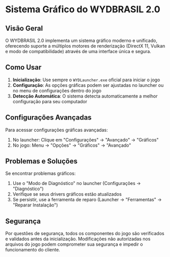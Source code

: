 # Sistema Gráfico do WYDBRASIL 2.0

## Visão Geral

O WYDBRASIL 2.0 implementa um sistema gráfico moderno e unificado, oferecendo suporte a múltiplos motores de renderização (DirectX 11, Vulkan e modo de compatibilidade) através de uma interface única e segura.

## Como Usar

1. **Inicialização**: Use sempre o `WYDLauncher.exe` oficial para iniciar o jogo
2. **Configuração**: As opções gráficas podem ser ajustadas no launcher ou no menu de configurações dentro do jogo
3. **Detecção Automática**: O sistema detecta automaticamente a melhor configuração para seu computador

## Configurações Avançadas

Para acessar configurações gráficas avançadas:

1. No launcher: Clique em "Configurações" → "Avançado" → "Gráficos"
2. No jogo: Menu → "Opções" → "Gráficos" → "Avançado"

## Problemas e Soluções

Se encontrar problemas gráficos:

1. Use o "Modo de Diagnóstico" no launcher (Configurações → "Diagnóstico")
2. Verifique se seus drivers gráficos estão atualizados
3. Se persistir, use a ferramenta de reparo (Launcher → "Ferramentas" → "Reparar Instalação")

## Segurança

Por questões de segurança, todos os componentes do jogo são verificados e validados antes da inicialização.
Modificações não autorizadas nos arquivos do jogo podem comprometer sua segurança e impedir o funcionamento do cliente.
